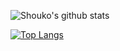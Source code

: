 

![Shouko's github stats](https://github-readme-stats.vercel.app/api?username=ShoukoNx&show_icons=true&theme=dracula)


[![Top Langs](https://github-readme-stats.vercel.app/api/top-langs/?username=ShoukoNx&theme=dracula&hide=javascript,html,css)](https://github.com/anuraghazra/github-readme-stats)

<!--
**ShoukoNx/ShoukoNx** is a ✨ _special_ ✨ repository because its `README.md` (this file) appears on your GitHub profile.

Here are some ideas to get you started:

- 🔭 I’m currently working on ...
- 🌱 I’m currently learning ...
- 👯 I’m looking to collaborate on ...
- 🤔 I’m looking for help with ...
- 💬 Ask me about ...
- 📫 How to reach me: ...
- 😄 Pronouns: ...
- ⚡ Fun fact: ...
-->
